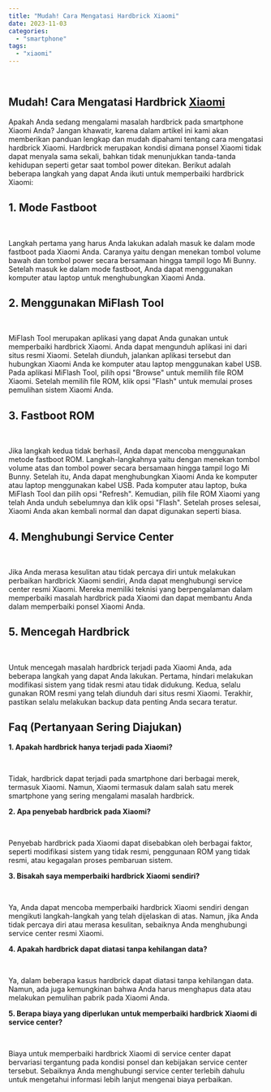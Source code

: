 ```yaml
---
title: "Mudah! Cara Mengatasi Hardbrick Xiaomi"
date: 2023-11-03
categories: 
  - "smartphone"
tags: 
  - "xiaomi"
---
```


 

## Mudah! Cara Mengatasi Hardbrick [Xiaomi](https://ajiekusumadhany.com/gadget/smartphone/xiaomi/)

Apakah Anda sedang mengalami masalah hardbrick pada smartphone Xiaomi Anda? Jangan khawatir, karena dalam artikel ini kami akan memberikan panduan lengkap dan mudah dipahami tentang cara mengatasi hardbrick Xiaomi. Hardbrick merupakan kondisi dimana ponsel Xiaomi tidak dapat menyala sama sekali, bahkan tidak menunjukkan tanda-tanda kehidupan seperti getar saat tombol power ditekan. Berikut adalah beberapa langkah yang dapat Anda ikuti untuk memperbaiki hardbrick Xiaomi:

## 1\. Mode Fastboot

 

Langkah pertama yang harus Anda lakukan adalah masuk ke dalam mode fastboot pada Xiaomi Anda. Caranya yaitu dengan menekan tombol volume bawah dan tombol power secara bersamaan hingga tampil logo Mi Bunny. Setelah masuk ke dalam mode fastboot, Anda dapat menggunakan komputer atau laptop untuk menghubungkan Xiaomi Anda.

## 2\. Menggunakan MiFlash Tool

 

MiFlash Tool merupakan aplikasi yang dapat Anda gunakan untuk memperbaiki hardbrick Xiaomi. Anda dapat mengunduh aplikasi ini dari situs resmi Xiaomi. Setelah diunduh, jalankan aplikasi tersebut dan hubungkan Xiaomi Anda ke komputer atau laptop menggunakan kabel USB. Pada aplikasi MiFlash Tool, pilih opsi "Browse" untuk memilih file ROM Xiaomi. Setelah memilih file ROM, klik opsi "Flash" untuk memulai proses pemulihan sistem Xiaomi Anda.

## 3\. Fastboot ROM

 

Jika langkah kedua tidak berhasil, Anda dapat mencoba menggunakan metode fastboot ROM. Langkah-langkahnya yaitu dengan menekan tombol volume atas dan tombol power secara bersamaan hingga tampil logo Mi Bunny. Setelah itu, Anda dapat menghubungkan Xiaomi Anda ke komputer atau laptop menggunakan kabel USB. Pada komputer atau laptop, buka MiFlash Tool dan pilih opsi "Refresh". Kemudian, pilih file ROM Xiaomi yang telah Anda unduh sebelumnya dan klik opsi "Flash". Setelah proses selesai, Xiaomi Anda akan kembali normal dan dapat digunakan seperti biasa.

## 4\. Menghubungi Service Center

 

Jika Anda merasa kesulitan atau tidak percaya diri untuk melakukan perbaikan hardbrick Xiaomi sendiri, Anda dapat menghubungi service center resmi Xiaomi. Mereka memiliki teknisi yang berpengalaman dalam memperbaiki masalah hardbrick pada Xiaomi dan dapat membantu Anda dalam memperbaiki ponsel Xiaomi Anda.

## 5\. Mencegah Hardbrick

 

Untuk mencegah masalah hardbrick terjadi pada Xiaomi Anda, ada beberapa langkah yang dapat Anda lakukan. Pertama, hindari melakukan modifikasi sistem yang tidak resmi atau tidak didukung. Kedua, selalu gunakan ROM resmi yang telah diunduh dari situs resmi Xiaomi. Terakhir, pastikan selalu melakukan backup data penting Anda secara teratur.

## Faq (Pertanyaan Sering Diajukan)

**1\. Apakah hardbrick hanya terjadi pada Xiaomi?**

 

Tidak, hardbrick dapat terjadi pada smartphone dari berbagai merek, termasuk Xiaomi. Namun, Xiaomi termasuk dalam salah satu merek smartphone yang sering mengalami masalah hardbrick.

**2\. Apa penyebab hardbrick pada Xiaomi?**

 

Penyebab hardbrick pada Xiaomi dapat disebabkan oleh berbagai faktor, seperti modifikasi sistem yang tidak resmi, penggunaan ROM yang tidak resmi, atau kegagalan proses pembaruan sistem.

**3\. Bisakah saya memperbaiki hardbrick Xiaomi sendiri?**

 

Ya, Anda dapat mencoba memperbaiki hardbrick Xiaomi sendiri dengan mengikuti langkah-langkah yang telah dijelaskan di atas. Namun, jika Anda tidak percaya diri atau merasa kesulitan, sebaiknya Anda menghubungi service center resmi Xiaomi.

**4\. Apakah hardbrick dapat diatasi tanpa kehilangan data?**

 

Ya, dalam beberapa kasus hardbrick dapat diatasi tanpa kehilangan data. Namun, ada juga kemungkinan bahwa Anda harus menghapus data atau melakukan pemulihan pabrik pada Xiaomi Anda.

**5\. Berapa biaya yang diperlukan untuk memperbaiki hardbrick Xiaomi di service center?**

 

Biaya untuk memperbaiki hardbrick Xiaomi di service center dapat bervariasi tergantung pada kondisi ponsel dan kebijakan service center tersebut. Sebaiknya Anda menghubungi service center terlebih dahulu untuk mengetahui informasi lebih lanjut mengenai biaya perbaikan.
